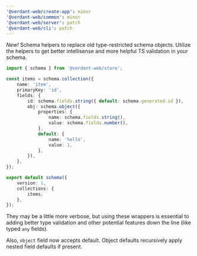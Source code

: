 ```yaml
---
'@verdant-web/create-app': minor
'@verdant-web/common': minor
'@verdant-web/server': patch
'@verdant-web/cli': patch
---
```


_New!_ Schema helpers to replace old type-restricted schema objects. Utilize the helpers to get better intellisense and more helpful TS validation in your schema.

```ts
import { schema } from '@verdant-web/store';

const items = schema.collection({
	name: 'item',
	primaryKey: 'id',
	fields: {
		id: schema.fields.string({ default: schema.generated.id }),
		obj: schema.object({
			properties: {
				name: schema.fields.string(),
				value: schema.fields.number(),
			},
			default: {
				name: 'hello',
				value: 1,
			},
		}),
	},
});

export default schema({
	version: 1,
	collections: {
		items,
	},
});
```

They may be a little more verbose, but using these wrappers is essential to adding better type validation and other potential features down the line (like typed `any` fields).

Also, `object` field now accepts default. Object defaults recursively apply nested field defaults if present.
